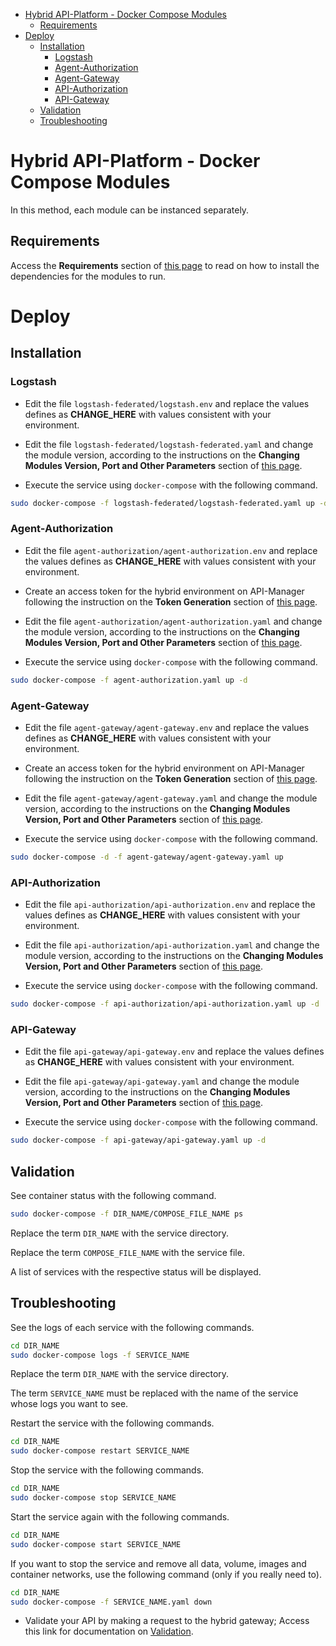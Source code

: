 <!-- TOC -->

- [Hybrid API-Platform - Docker Compose Modules](#hybrid-api-platform---docker-compose-modules)
  - [Requirements](#requirements)
- [Deploy](#deploy)
  - [Installation](#installation)
    - [Logstash](#logstash)
    - [Agent-Authorization](#agent-authorization)
    - [Agent-Gateway](#agent-gateway)
    - [API-Authorization](#api-authorization)
    - [API-Gateway](#api-gateway)
  - [Validation](#validation)
  - [Troubleshooting](#troubleshooting)

<!-- TOC -->

# Hybrid API-Platform - Docker Compose Modules

In this method, each module can be instanced separately.

## Requirements

Access the **Requirements** section of [this page](../README.md) to read on how to install the dependencies for the modules to run.

# Deploy

## Installation

### Logstash

* Edit the file ``logstash-federated/logstash.env`` and replace the values defines as **CHANGE_HERE** with values consistent with your environment.

* Edit the file ``logstash-federated/logstash-federated.yaml`` and change the module version, according to the instructions on the **Changing Modules Version, Port and Other Parameters** section of [this page](../README.md).

* Execute the service using ``docker-compose`` with the following command.

```bash
sudo docker-compose -f logstash-federated/logstash-federated.yaml up -d
```

### Agent-Authorization

* Edit the file ``agent-authorization/agent-authorization.env`` and replace the values defines as **CHANGE_HERE** with values consistent with your environment.

* Create an access token for the hybrid environment on API-Manager following the instruction on the **Token Generation** section of [this page](../README.md).

* Edit the file ``agent-authorization/agent-authorization.yaml`` and change the module version, according to the instructions on the **Changing Modules Version, Port and Other Parameters** section of [this page](../README.md).

* Execute the service using ``docker-compose`` with the following command.

```bash
sudo docker-compose -f agent-authorization.yaml up -d
```

### Agent-Gateway

* Edit the file ``agent-gateway/agent-gateway.env`` and replace the values defines as **CHANGE_HERE** with values consistent with your environment.

* Create an access token for the hybrid environment on API-Manager following the instruction on the **Token Generation** section of [this page](../README.md).

* Edit the file ``agent-gateway/agent-gateway.yaml`` and change the module version, according to the instructions on the **Changing Modules Version, Port and Other Parameters** section of [this page](../README.md).

* Execute the service using ``docker-compose`` with the following command.

```bash
sudo docker-compose -d -f agent-gateway/agent-gateway.yaml up
```

### API-Authorization

* Edit the file ``api-authorization/api-authorization.env`` and replace the values defines as **CHANGE_HERE** with values consistent with your environment.

* Edit the file ``api-authorization/api-authorization.yaml`` and change the module version, according to the instructions on the **Changing Modules Version, Port and Other Parameters** section of [this page](../README.md).

* Execute the service using ``docker-compose`` with the following command.

```bash
sudo docker-compose -f api-authorization/api-authorization.yaml up -d
```

### API-Gateway

* Edit the file ``api-gateway/api-gateway.env`` and replace the values defines as **CHANGE_HERE** with values consistent with your environment.

* Edit the file ``api-gateway/api-gateway.yaml`` and change the module version, according to the instructions on the **Changing Modules Version, Port and Other Parameters** section of [this page](../README.md).

* Execute the service using ``docker-compose`` with the following command.

```bash
sudo docker-compose -f api-gateway/api-gateway.yaml up -d
```

## Validation

See container status with the following command.

```bash
sudo docker-compose -f DIR_NAME/COMPOSE_FILE_NAME ps
```

Replace the term ``DIR_NAME`` with the service directory.

Replace the term ``COMPOSE_FILE_NAME`` with the service file.

A list of services with the respective status will be displayed.

## Troubleshooting

See the logs of each service with the following commands.

```bash
cd DIR_NAME
sudo docker-compose logs -f SERVICE_NAME
```

Replace the term ``DIR_NAME`` with the service directory.

The term ``SERVICE_NAME`` must be replaced with the name of the service whose logs you want to see.

Restart the service with the following commands.

```bash
cd DIR_NAME
sudo docker-compose restart SERVICE_NAME
```

Stop the service with the following commands.

```bash
cd DIR_NAME
sudo docker-compose stop SERVICE_NAME
```

Start the service again with the following commands.

```bash
cd DIR_NAME
sudo docker-compose start SERVICE_NAME
```

If you want to stop the service and remove all data, volume, images and container networks, use the following command (only if you really need to).

```bash
cd DIR_NAME
sudo docker-compose -f SERVICE_NAME.yaml down
```
* Validate your API by making a request to the hybrid gateway; Access this link for documentation on [Validation](../validation/README_pt.md).
